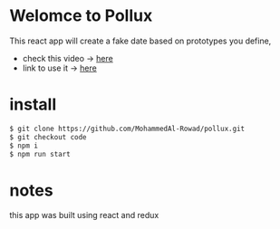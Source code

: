 # Welomce to Pollux

This react app will create a fake date based on prototypes you define,

- check this video -> [here](https://www.youtube.com/watch?v=4Kwv98RDoSM)
- link to use it -> [here](https://mohammedal-rowad.github.io/pollux/)

# install

```bash
$ git clone https://github.com/MohammedAl-Rowad/pollux.git
$ git checkout code
$ npm i
$ npm run start
```

# notes

this app was built using react and redux
